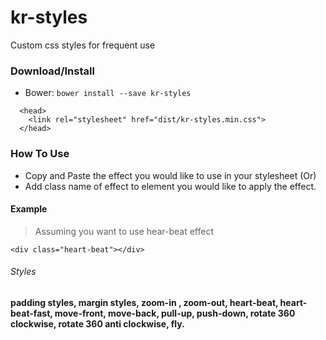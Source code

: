 # kr-styles
Custom css styles for frequent use

### Download/Install
  * Bower: `bower install --save kr-styles`

  ```
    <head>
      <link rel="stylesheet" href="dist/kr-styles.min.css">
    </head>
  ```

### How To Use
  * Copy and Paste the effect you would like to use in your stylesheet
  (Or)
  * Add class name of effect to element you would like to apply the effect.

#### Example
  > Assuming you want to use hear-beat effect

  ```
  <div class="heart-beat"></div>
  ```

###### Styles
**padding styles, margin styles,
zoom-in , zoom-out,
heart-beat, heart-beat-fast,
move-front, move-back,
pull-up, push-down,
rotate 360 clockwise, rotate 360 anti clockwise,
fly.**

